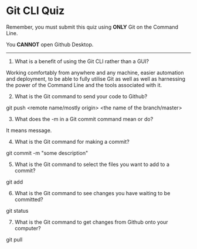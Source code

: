 # Git CLI Quiz

Remember, you must submit this quiz using __ONLY__ Git on the Command Line. 

You __CANNOT__ open Github Desktop.

---

1. What is a benefit of using the Git CLI rather than a GUI?

<!-- Write your answer here -->
Working comfortably from anywhere and any machine, easier automation and deployment, to be able to fully utilise Git as well as well as harnessing the power of the Command Line and the tools associated with it.

2. What is the Git command to send your code to Github?

<!-- Write your answer here -->
git push <remote name/mostly origin> <the name of the branch/master>

3. What does the -m in a Git commit command mean or do?

<!-- Write your answer here -->
It means message.

4. What is the Git command for making a commit?

<!-- Write your answer here -->
git commit -m "some description"

5. What is the Git command to select the files you want to add to a commit?

<!-- Write your answer here -->
git add <file name>

6. What is the Git command to see changes you have waiting to be committed?

<!-- Write your answer here -->
git status

7. What is the Git command to get changes from Github onto your computer?

<!-- Write your answer here -->
git pull
